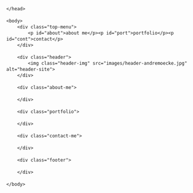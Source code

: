 <html>
    <head>
        <meta charset="uft-8">
        <title>I am André Moecke</title>
        <link rel="stylesheet" href="css/style.css">

    </head>

    <body>
        <div class="top-menu">
            <p id="about">about me</p><p id="port">portfolio</p><p id="cont">contact</p>
        </div>

        <div class="header">
            <img class="header-img" src="images/header-andremoecke.jpg" alt="header-site">
        </div>

        <div class="about-me">

        </div>

        <div class="portfolio">

        </div>

        <div class="contact-me">

        </div>

        <div class="footer">

        </div>

    </body>
</html>
